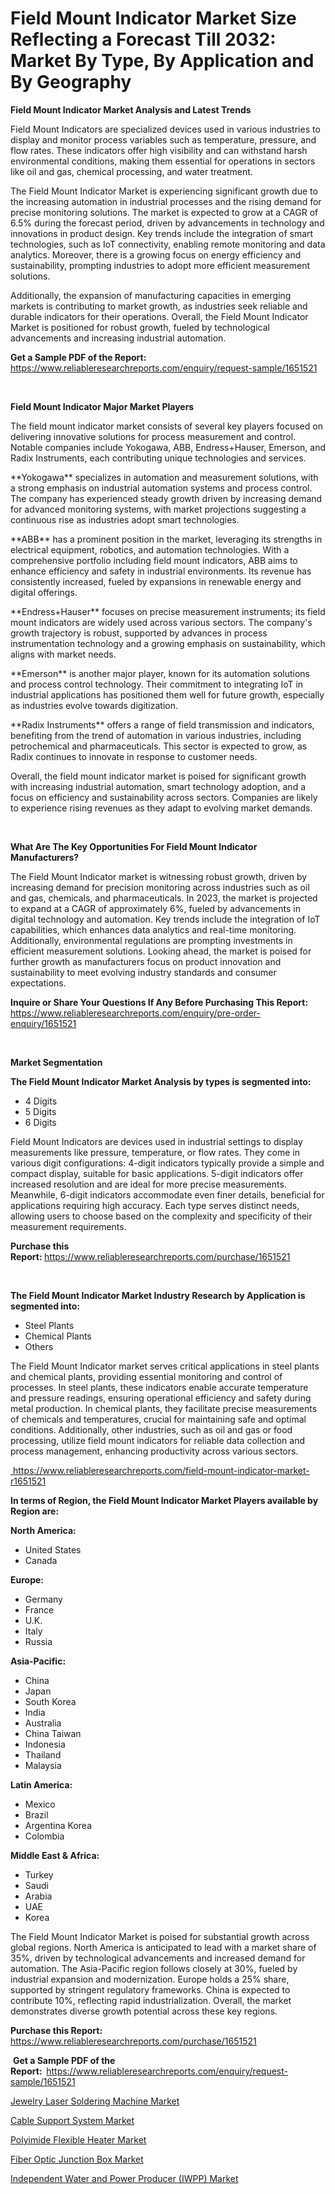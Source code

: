<p><h1>Field Mount Indicator Market Size Reflecting a Forecast Till 2032: Market By Type, By Application and By Geography</h1></p><p><strong>Field Mount Indicator Market Analysis and Latest Trends</strong></p>
<p><p>Field Mount Indicators are specialized devices used in various industries to display and monitor process variables such as temperature, pressure, and flow rates. These indicators offer high visibility and can withstand harsh environmental conditions, making them essential for operations in sectors like oil and gas, chemical processing, and water treatment.</p><p>The Field Mount Indicator Market is experiencing significant growth due to the increasing automation in industrial processes and the rising demand for precise monitoring solutions. The market is expected to grow at a CAGR of 6.5% during the forecast period, driven by advancements in technology and innovations in product design. Key trends include the integration of smart technologies, such as IoT connectivity, enabling remote monitoring and data analytics. Moreover, there is a growing focus on energy efficiency and sustainability, prompting industries to adopt more efficient measurement solutions.</p><p>Additionally, the expansion of manufacturing capacities in emerging markets is contributing to market growth, as industries seek reliable and durable indicators for their operations. Overall, the Field Mount Indicator Market is positioned for robust growth, fueled by technological advancements and increasing industrial automation.</p></p>
<p><strong>Get a Sample PDF of the Report:&nbsp;</strong> <a href="https://www.reliableresearchreports.com/enquiry/request-sample/1651521?utm_campaign=3369&utm_medium=2&utm_source=Github&utm_content=ia&utm_term=23032025&utm_id=field-mount-indicator">https://www.reliableresearchreports.com/enquiry/request-sample/1651521</a></p>
<p>&nbsp;</p>
<p><strong>Field Mount Indicator Major Market Players</strong></p>
<p><p>The field mount indicator market consists of several key players focused on delivering innovative solutions for process measurement and control. Notable companies include Yokogawa, ABB, Endress+Hauser, Emerson, and Radix Instruments, each contributing unique technologies and services.</p><p>**Yokogawa** specializes in automation and measurement solutions, with a strong emphasis on industrial automation systems and process control. The company has experienced steady growth driven by increasing demand for advanced monitoring systems, with market projections suggesting a continuous rise as industries adopt smart technologies.</p><p>**ABB** has a prominent position in the market, leveraging its strengths in electrical equipment, robotics, and automation technologies. With a comprehensive portfolio including field mount indicators, ABB aims to enhance efficiency and safety in industrial environments. Its revenue has consistently increased, fueled by expansions in renewable energy and digital offerings.</p><p>**Endress+Hauser** focuses on precise measurement instruments; its field mount indicators are widely used across various sectors. The company's growth trajectory is robust, supported by advances in process instrumentation technology and a growing emphasis on sustainability, which aligns with market needs.</p><p>**Emerson** is another major player, known for its automation solutions and process control technology. Their commitment to integrating IoT in industrial applications has positioned them well for future growth, especially as industries evolve towards digitization.</p><p>**Radix Instruments** offers a range of field transmission and indicators, benefiting from the trend of automation in various industries, including petrochemical and pharmaceuticals. This sector is expected to grow, as Radix continues to innovate in response to customer needs.</p><p>Overall, the field mount indicator market is poised for significant growth with increasing industrial automation, smart technology adoption, and a focus on efficiency and sustainability across sectors. Companies are likely to experience rising revenues as they adapt to evolving market demands.</p></p>
<p>&nbsp;</p>
<p><strong>What Are The Key Opportunities For Field Mount Indicator Manufacturers?</strong></p>
<p><p>The Field Mount Indicator market is witnessing robust growth, driven by increasing demand for precision monitoring across industries such as oil and gas, chemicals, and pharmaceuticals. In 2023, the market is projected to expand at a CAGR of approximately 6%, fueled by advancements in digital technology and automation. Key trends include the integration of IoT capabilities, which enhances data analytics and real-time monitoring. Additionally, environmental regulations are prompting investments in efficient measurement solutions. Looking ahead, the market is poised for further growth as manufacturers focus on product innovation and sustainability to meet evolving industry standards and consumer expectations.</p></p>
<p><strong>Inquire or Share Your Questions If Any Before Purchasing This Report:</strong> <a href="https://www.reliableresearchreports.com/enquiry/pre-order-enquiry/1651521?utm_campaign=3369&utm_medium=2&utm_source=Github&utm_content=ia&utm_term=23032025&utm_id=field-mount-indicator">https://www.reliableresearchreports.com/enquiry/pre-order-enquiry/1651521</a></p>
<p>&nbsp;</p>
<p><strong>Market Segmentation</strong></p>
<p><strong>The Field Mount Indicator Market Analysis by types is segmented into:</strong></p>
<p><ul><li>4 Digits</li><li>5 Digits</li><li>6 Digits</li></ul></p>
<p><p>Field Mount Indicators are devices used in industrial settings to display measurements like pressure, temperature, or flow rates. They come in various digit configurations: 4-digit indicators typically provide a simple and compact display, suitable for basic applications. 5-digit indicators offer increased resolution and are ideal for more precise measurements. Meanwhile, 6-digit indicators accommodate even finer details, beneficial for applications requiring high accuracy. Each type serves distinct needs, allowing users to choose based on the complexity and specificity of their measurement requirements.</p></p>
<p><strong>Purchase this Report:&nbsp;</strong><a href="https://www.reliableresearchreports.com/purchase/1651521?utm_campaign=3369&utm_medium=2&utm_source=Github&utm_content=ia&utm_term=23032025&utm_id=field-mount-indicator">https://www.reliableresearchreports.com/purchase/1651521</a></p>
<p>&nbsp;</p>
<p><strong>The Field Mount Indicator Market Industry Research by Application is segmented into:</strong></p>
<p><ul><li>Steel Plants</li><li>Chemical Plants</li><li>Others</li></ul></p>
<p><p>The Field Mount Indicator market serves critical applications in steel plants and chemical plants, providing essential monitoring and control of processes. In steel plants, these indicators enable accurate temperature and pressure readings, ensuring operational efficiency and safety during metal production. In chemical plants, they facilitate precise measurements of chemicals and temperatures, crucial for maintaining safe and optimal conditions. Additionally, other industries, such as oil and gas or food processing, utilize field mount indicators for reliable data collection and process management, enhancing productivity across various sectors.</p></p>
<p><a href="https://www.reliableresearchreports.com/field-mount-indicator-market-r1651521?utm_campaign=3369&utm_medium=2&utm_source=Github&utm_content=ia&utm_term=23032025&utm_id=field-mount-indicator">&nbsp;https://www.reliableresearchreports.com/field-mount-indicator-market-r1651521</a></p>
<p><strong>In terms of Region, the Field Mount Indicator Market Players available by Region are:</strong></p>
<p>
    <p> <strong> North America: </strong>
        <ul>
            <li>United States</li>
            <li>Canada</li>
        </ul>
        </p> 
    <p> <strong> Europe: </strong>
        <ul>
            <li>Germany</li>
            <li>France</li>
            <li>U.K.</li>
            <li>Italy</li>
            <li>Russia</li>
        </ul>
        </p> 
    <p> <strong> Asia-Pacific: </strong>
        <ul>
            <li>China</li>
            <li>Japan</li>
            <li>South Korea</li>
            <li>India</li>
            <li>Australia</li>
            <li>China Taiwan</li>
            <li>Indonesia</li>
            <li>Thailand</li>
            <li>Malaysia</li>
        </ul>
        </p> 
    <p> <strong> Latin America: </strong>
        <ul>
            <li>Mexico</li>
            <li>Brazil</li>
            <li>Argentina Korea</li>
            <li>Colombia</li>
        </ul>
        </p> 
    <p> <strong> Middle East & Africa: </strong>
        <ul>
            <li>Turkey</li>
            <li>Saudi</li>
            <li>Arabia</li>
            <li>UAE</li>
            <li>Korea</li>
        </ul>
    </p>
    </p>
<p><p>The Field Mount Indicator Market is poised for substantial growth across global regions. North America is anticipated to lead with a market share of 35%, driven by technological advancements and increased demand for automation. The Asia-Pacific region follows closely at 30%, fueled by industrial expansion and modernization. Europe holds a 25% share, supported by stringent regulatory frameworks. China is expected to contribute 10%, reflecting rapid industrialization. Overall, the market demonstrates diverse growth potential across these key regions.</p></p>
<p><strong>Purchase this Report: </strong><a href="https://www.reliableresearchreports.com/purchase/1651521?utm_campaign=3369&utm_medium=2&utm_source=Github&utm_content=ia&utm_term=23032025&utm_id=field-mount-indicator">https://www.reliableresearchreports.com/purchase/1651521</a></p>
<p>&nbsp;<strong>Get a Sample PDF of the Report:&nbsp;&nbsp;</strong><a href="https://www.reliableresearchreports.com/enquiry/request-sample/1651521?utm_campaign=3369&utm_medium=2&utm_source=Github&utm_content=ia&utm_term=23032025&utm_id=field-mount-indicator">https://www.reliableresearchreports.com/enquiry/request-sample/1651521</a></p>
<p><strong></strong></p>
<p><p><a href="https://www.linkedin.com/pulse/growth-insights-jewelry-laser-soldering-machine-market-ihi3c?utm_campaign=3369&utm_medium=2&utm_source=Github&utm_content=ia&utm_term=23032025&utm_id=field-mount-indicator">Jewelry Laser Soldering Machine Market</a></p><p><a href="https://www.linkedin.com/pulse/insights-cable-support-system-market-from-2025-2032-tglrc?utm_campaign=3369&utm_medium=2&utm_source=Github&utm_content=ia&utm_term=23032025&utm_id=field-mount-indicator">Cable Support System Market</a></p><p><a href="https://www.linkedin.com/pulse/comprehensive-polyimide-flexible-heater-market-outlook-ab31c?utm_campaign=3369&utm_medium=2&utm_source=Github&utm_content=ia&utm_term=23032025&utm_id=field-mount-indicator">Polyimide Flexible Heater Market</a></p><p><a href="https://www.linkedin.com/pulse/regional-adaptations-global-fiber-optic-junction-box-market-hn2yc?utm_campaign=3369&utm_medium=2&utm_source=Github&utm_content=ia&utm_term=23032025&utm_id=field-mount-indicator">Fiber Optic Junction Box Market</a></p><p><a href="https://github.com/sanokdagada01/Market-Research-Report-List-1/blob/main/independent-water-and-power-producer-iwpp-market.md?utm_campaign=3369&utm_medium=2&utm_source=Github&utm_content=ia&utm_term=23032025&utm_id=field-mount-indicator">Independent Water and Power Producer (IWPP) Market</a></p></p>